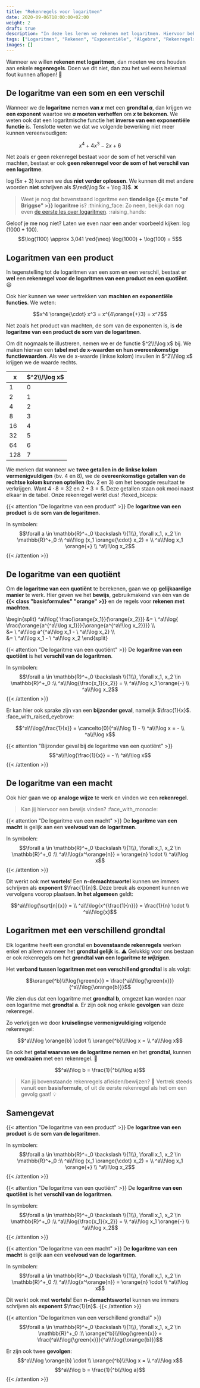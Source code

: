 ```yaml
---
title: "Rekenregels voor logaritmen"
date: 2020-09-06T18:00:00+02:00
weight: 2
draft: true
description: "In deze les leren we rekenen met logaritmen. Hiervoor bekijken we de verschillende rekenregels."
tags: ["Logaritmen", "Rekenen", "Exponentiële", "Algebra", "Rekenregels"]
images: []
---
```

Wanneer we willen **rekenen met logaritmen**, dan moeten we ons houden aan enkele **regenregels**. Doen we dit niet, dan zou het wel eens helemaal fout kunnen aflopen! :grimacing:

## De logaritme van een som en een verschil
Wanneer we de **logaritme** nemen **van $x$** met een **grondtal $a$**, dan krijgen we **een exponent** waartoe we **$a$ moeten verheffen** om **$x$ te bekomen**. We weten ook dat een logaritmische functie het **inverse van een exponentiële functie** is. Tenslotte weten we dat we volgende bewerking niet meer kunnen vereenvoudigen:

$$x^4 + 4x^3 - 2x + 6$$

Net zoals er geen rekenregel bestaat voor de som of het verschil van machten, bestaat er ook **geen rekenregel voor de som of het verschil van een logaritme**.

$\log (5x + 3)$ kunnen we dus **niet verder oplossen**. We kunnen dit met andere woorden **niet** schrijven als $\red{\log 5x + \log 3}$. :x:
> Weet je nog dat bovenstaand logaritme een **tiendelige {{< mute "of Briggse" >}} logaritme** is? :thinking_face: Zo neen, bekijk dan nog even [de eerste les over logaritmen](..:logaritme). :raising_hands:

Geloof je me nog niet? Laten we even naar een ander voorbeeld kijken: $\log(1000 + 100)$. 
$$\log(1100) \approx 3,041 \red{\neq} \log(1000) + \log(100) = 5$$

## Logaritmen van een product
In tegenstelling tot de logaritmen van een som en een verschil, bestaat er **wel** een **rekenregel voor de logaritmen van een product en een quotiënt**. :smiley:

Ook hier kunnen we weer vertrekken van **machten en exponentiële functies**. We weten:

$$x^4 \orange{\cdot} x^3 = x^{4\orange{+}3} = x^7$$

Net zoals het product van machten, de som van de exponenten is, is **de logaritme van een product de som van de logaritmen**. 

Om dit nogmaals te illustreren, nemen we er de functie $^2\\!\log x$ bij. We maken hiervan een **tabel met de x-waarden en hun overeenkomstige functiewaarden**. Als we de x-waarde (linkse kolom) invullen in $^2\\!\log x$ krijgen we de waarde rechts.

| x   | $^2\\!\log x$ |
|-----|---------------|
| 1   | 0             |
| 2   | 1             |
| 4   | 2             |
| 8   | 3             |
| 16  | 4             |
| 32  | 5             |
| 64  | 6             |
| 128 | 7             |

We merken dat wanneer we **twee getallen in de linkse kolom vermenigvuldigen** (bv. 4 en 8), we de **overeenkomstige getallen van de rechtse kolom kunnen optellen** (bv. 2 en 3) om het beoogde resultaat te verkrijgen. Want $4 \cdot 8 = 32$ en $2 + 3 = 5$. Deze getallen staan ook mooi naast elkaar in de tabel. Onze rekenregel werkt dus! :flexed_biceps:

{{< attention "De logaritme van een product" >}}
De **logaritme van een product** is de **som van de logaritmen**.

In symbolen:
$$\forall a \in \mathbb{R}^+_0 \backslash \\{1\\}, \forall x_1, x_2 \in \mathbb{R}^+_0 :\\ ^a\\!\log (x_1 \orange{\cdot} x_2) = \\ ^a\\!\log x_1 \orange{+} \\ ^a\\!\log x_2$$
{{< /attention >}}

## De logaritme van een quotiënt
Om **de logaritme van een quotiënt** te berekenen, gaan we op **gelijkaardige manier** te werk. Hier geven we het **bewijs**, gebruikmakend van één van de **{{< class "basisformules" "orange" >}}** en de regels voor **rekenen met machten**.

\begin{split}
    ^a\\!\log{ \frac{\orange{x_1}}{\orange{x_2}}} &= \\ ^a\\!\log{ \frac{\orange{a^{^a\\!\log x_1}}}{\orange{a^{^a\\!\log x_2}}}} \\\\\
    &= \\ ^a\\!\log a^{^a\\!\log x_1 - \\ ^a\\!\log x_2} \\\\\
    &= \\ ^a\\!\log x_1 - \\ ^a\\!\log x_2
\end{split}

{{< attention "De logaritme van een quotiënt" >}}
De **logaritme van een quotiënt** is het **verschil van de logaritmen**.

In symbolen:
$$\forall a \in \mathbb{R}^+_0 \backslash \\{1\\}, \forall x_1, x_2 \in \mathbb{R}^+_0 :\\ ^a\\!\log{\frac{x_1}{x_2}} = \\ ^a\\!\log x_1 \orange{-} \\ ^a\\!\log x_2$$
{{< /attention >}}

Er kan hier ook sprake zijn van een **bijzonder geval**, namelijk $\frac{1}{x}$. :face_with_raised_eyebrow:

$$^a\\!\log{\frac{1}{x}} = \cancelto{0}{^a\\!\log 1} - \\ ^a\\!\log x = - \\ ^a\\!\log x$$

{{< attention "Bijzonder geval bij de logaritme van een quotiënt" >}}
$$^a\\!\log{\frac{1}{x}} = - \\ ^a\\!\log x$$
{{< /attention >}}

## De logaritme van een macht
Ook hier gaan we op **analoge wijze** te werk en vinden we een **rekenregel**.
> Kan jij hiervoor een bewijs vinden? :face_with_monocle:

{{< attention "De logaritme van een macht" >}}
De **logaritme van een macht** is gelijk aan een **veelvoud van de logaritmen**.

In symbolen:
$$\forall a \in \mathbb{R}^+_0 \backslash \\{1\\}, \forall x_1, x_2 \in \mathbb{R}^+_0 :\\ ^a\\!\log{x^\orange{n}} = \orange{n} \cdot \\ ^a\\!\log x$$
{{< /attention >}}

Dit werkt ook met **wortels**! Een **n-demachtswortel** kunnen we immers schrijven als **exponent** $\frac{1}{n}$. Deze breuk als exponent kunnen we vervolgens voorop plaatsen. **In het algemeen** geldt:

$$^a\\!\log{\sqrt[n]{x}} = \\ ^a\\!\log{x^{\frac{1}{n}}} = \frac{1}{n} \cdot \\ ^a\\!\log{x}$$

## Logaritmen met een verschillend grondtal
Elk logaritme heeft een grondtal en **bovenstaande rekenregels** werken enkel en alleen wanneer het **grondtal gelijk** is. ⚠️  Gelukkig voor ons bestaan er ook rekenregels om het **grondtal van een logaritme *te wijzigen***.

Het **verband tussen logaritmen met een verschillend grondtal** is als volgt:

$$\orange{^b}\\!\log{\green{x}} = \frac{^a\\!\log{\green{x}}}{^a\\!\log{\orange{b}}}$$

We zien dus dat een logaritme met **grondtal b**, omgezet kan worden naar een logaritme met **grondtal a**. Er zijn ook nog enkele **gevolgen** van deze rekenregel.

Zo verkrijgen we door **kruiselingse vermenigvuldiging** volgende rekenregel:

$$^a\\!\log \orange{b} \cdot \\ \orange{^b}\\!\log x = \\ ^a\\!\log x$$

En ook het **getal waarvan we de logaritme nemen** en het **grondtal**, kunnen we **omdraaien** met een rekenregel. 🤯

$$^a\\!\log b = \frac{1}{^b\\!\log a}$$

> Kan jij bovenstaande rekenregels afleiden/bewijzen? 🤔 Vertrek steeds vanuit een **basisformule**, of uit de eerste rekenregel als het om een gevolg gaat! 💡

## Samengevat
{{< attention "De logaritme van een product" >}}
De **logaritme van een product** is de **som van de logaritmen**.

In symbolen:
$$\forall a \in \mathbb{R}^+_0 \backslash \\{1\\}, \forall x_1, x_2 \in \mathbb{R}^+_0 :\\ ^a\\!\log (x_1 \orange{\cdot} x_2) = \\ ^a\\!\log x_1 \orange{+} \\ ^a\\!\log x_2$$
{{< /attention >}}

{{< attention "De logaritme van een quotiënt" >}}
De **logaritme van een quotiënt** is het **verschil van de logaritmen**.

In symbolen:
$$\forall a \in \mathbb{R}^+_0 \backslash \\{1\\}, \forall x_1, x_2 \in \mathbb{R}^+_0 :\\ ^a\\!\log{\frac{x_1}{x_2}} = \\ ^a\\!\log x_1 \orange{-} \\ ^a\\!\log x_2$$
{{< /attention >}}

{{< attention "De logaritme van een macht" >}}
De **logaritme van een macht** is gelijk aan een **veelvoud van de logaritmen**.

In symbolen:
$$\forall a \in \mathbb{R}^+_0 \backslash \\{1\\}, \forall x_1, x_2 \in \mathbb{R}^+_0 :\\ ^a\\!\log{x^\orange{n}} = \orange{n} \cdot \\ ^a\\!\log x$$

Dit werkt ook met **wortels**! Een **n-demachtswortel** kunnen we immers schrijven als **exponent** $\frac{1}{n}$.
{{< /attention >}}

{{< attention "De logaritmen van een verschillend grondtal" >}}
$$\forall a \in \mathbb{R}^+_0 \backslash \\{1\\}, \forall x_1, x_2 \in \mathbb{R}^+_0 :\\ \orange{^b}\\!\log{\green{x}} = \frac{^a\\!\log{\green{x}}}{^a\\!\log{\orange{b}}}$$

Er zijn ook twee **gevolgen**:
$$^a\\!\log \orange{b} \cdot \\ \orange{^b}\\!\log x = \\ ^a\\!\log x$$
$$^a\\!\log b = \frac{1}{^b\\!\log a}$$
{{< /attention >}}